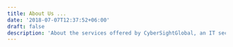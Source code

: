 ```yaml
---
title: About Us ...
date: '2018-07-07T12:37:52+06:00'
draft: false
description: 'About the services offered by CyberSightGlobal, an IT security consultancy'
---
```


